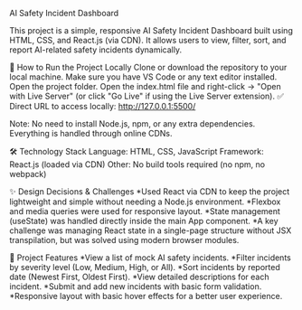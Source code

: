 AI Safety Incident Dashboard

This project is a simple, responsive AI Safety Incident Dashboard built using HTML, CSS, and React.js (via CDN). It allows users to view, filter, sort, and report AI-related safety incidents dynamically.

🚀 How to Run the Project Locally
Clone or download the repository to your local machine.
Make sure you have VS Code or any text editor installed.
Open the project folder.
Open the index.html file and right-click → "Open with Live Server"
(or click "Go Live" if using the Live Server extension).
✅ Direct URL to access locally: http://127.0.0.1:5500/ 

Note: No need to install Node.js, npm, or any extra dependencies. Everything is handled through online CDNs.

🛠️ Technology Stack
Language: HTML, CSS, JavaScript
Framework: React.js (loaded via CDN)
Other: No build tools required (no npm, no webpack)

✨ Design Decisions & Challenges
*Used React via CDN to keep the project lightweight and simple without needing a Node.js environment.
*Flexbox and media queries were used for responsive layout.
*State management (useState) was handled directly inside the main App component.
*A key challenge was managing React state in a single-page structure without JSX transpilation, but was solved using modern browser modules.

📄 Project Features
*View a list of mock AI safety incidents.
*Filter incidents by severity level (Low, Medium, High, or All).
*Sort incidents by reported date (Newest First, Oldest First).
*View detailed descriptions for each incident.
*Submit and add new incidents with basic form validation.
*Responsive layout with basic hover effects for a better user experience.
